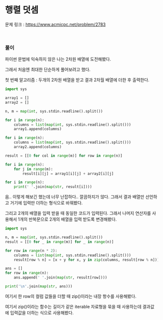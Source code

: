 행렬 덧셈
===

문제 링크 : https://www.acmicpc.net/problem/2783

<br>

### 풀이

파이썬 문법에 익숙하지 않은 나는 2차원 배열에 도전해봤다.

그래서 처음엔 최대한 단순하게 풀어보려고 했다.

첫 번째 알고리즘 : 두개의 2차원 배열을 받고 결과 2차월 배열에 더한 후 출력한다.

```Python
import sys

array1 = []
array2 = []

n, m = map(int, sys.stdin.readline().split())

for i in range(n):
    columns = list(map(int, sys.stdin.readline().split()))
    array1.append(columns)

for i in range(n):
    columns = list(map(int, sys.stdin.readline().split()))
    array2.append(columns)

result = [[0 for col in range(m)] for row in range(n)]

for i in range(n):
    for j in range(m):
        result[i][j] = array1[i][j] + array2[i][j]

for i in range(n):
    print(' '.join(map(str, result[i])))

```

음.. 이렇게 해보긴 했는데 너무 난잡하다.. 깔끔하지가 않다. 그래서 결과 배열만 선언하고 거기에 입력만 더하는 형식으로 바꿔봤다.

그리고 2개의 배열을 입력 받을 때 동일한 코드가 입력된다. 그래서 나머지 연산자를 사용해서 1개의 반복문으로 2개의 배열을 입력 받도록 변경해봤다.

```Python
import sys

n, m = map(int, sys.stdin.readline().split())
result = [[0 for _ in range(m)] for _ in range(n)]

for row in range(n * 2):
    columns = list(map(int, sys.stdin.readline().split()))
    result[row % n] = [x + y for x, y in zip(columns, result[row % n])]

ans = []
for row in range(n):
    ans.append(' '.join(map(str, result[row])))

print('\n'.join(map(str, ans)))

```

여기서 한 row의 컬럼 값들을 더할 때 zip()이라는 내장 항수를 사용해봤다.

여기서 zip()이라는 함수는 길이가 같은 iterable 자료형을 묶을 때 사용하는데 결과값에 입력값을 더하는 식으로 사용해봤다.
